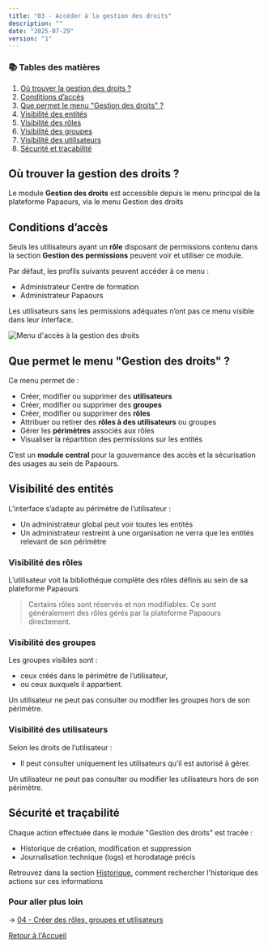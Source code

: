 ```yaml
---
title: "03 - Accéder à la gestion des droits"
description: ""
date: "2025-07-29"
version: "1"
---
```

### 📚 Tables des matières
1. [Où trouver la gestion des droits ?](#où-trouver-la-gestion-des-droits)  
2. [Conditions d’accès](#conditions-daccès)  
3. [Que permet le menu "Gestion des droits" ?](#que-permet-le-menu-gestion-des-droits)  
4. [Visibilité des entités](#visibilité-des-entités)  
5. [Visibilité des rôles](#visibilité-des-rôles)  
6. [Visibilité des groupes](#visibilité-des-groupes)  
7. [Visibilité des utilisateurs](#visibilité-des-utilisateurs)  
8. [Sécurité et traçabilité](#sécurité-et-traçabilité)

## Où trouver la gestion des droits ?
Le module **Gestion des droits** est accessible depuis le menu principal de la plateforme Papaours, via le menu Gestion des droits

## Conditions d’accès
Seuls les utilisateurs ayant un **rôle** disposant de permissions contenu dans la section **Gestion des permissions** peuvent voir et utiliser ce module.

Par défaut, les profils suivants peuvent accéder à ce menu :
- Administrateur Centre de formation
- Administrateur Papaours

Les utilisateurs sans les permissions adéquates n’ont pas ce menu visible dans leur interface.

![Menu d'accès à la gestion des droits](https://papaours-documentation.s3.fr-par.scw.cloud/tutoriels/gestion-des-droits/acces-gestion-droits.png)


## Que permet le menu "Gestion des droits" ?
Ce menu permet de :
- Créer, modifier ou supprimer des **utilisateurs**
- Créer, modifier ou supprimer des **groupes**
- Créer, modifier ou supprimer des **rôles**
- Attribuer ou retirer des **rôles à des utilisateurs** ou groupes
- Gérer les **périmètres** associés aux rôles
- Visualiser la répartition des permissions sur les entités

C’est un **module central** pour la gouvernance des accès et la sécurisation des usages au sein de Papaours.

## Visibilité des entités
L’interface s’adapte au périmètre de l’utilisateur :  
- Un administrateur global peut voir toutes les entités
- Un administrateur restreint à une organisation ne verra que les entités relevant de son périmètre

### Visibilité des rôles
L’utilisateur voit la bibliothéque complète des rôles définis au sein de sa plateforme Papaours
> Certains rôles sont réservés et non modifiables. Ce sont généralement des rôles gérés par la plateforme Papaours directement.

### Visibilité des groupes
Les groupes visibles sont :
- ceux créés dans le périmètre de l’utilisateur,
- ou ceux auxquels il appartient.

Un utilisateur ne peut pas consulter ou modifier les groupes hors de son périmètre.

### Visibilité des utilisateurs
Selon les droits de l’utilisateur :
- Il peut consulter uniquement les utilisateurs qu’il est autorisé à gérer. 

Un utilisateur ne peut pas consulter ou modifier les utilisateurs hors de son périmètre.


## Sécurité et traçabilité
Chaque action effectuée dans le module "Gestion des droits" est tracée :
- Historique de création, modification et suppression
- Journalisation technique (logs) et horodatage précis

Retrouvez dans la section [Historique](../historique/historique), comment rechercher l'historique des actions sur ces informations


### Pour aller plus loin
-> [04 - Créer des rôles, groupes et utilisateurs](04-creation-des-entites)
   
[Retour à l'Accueil](../accueil)



